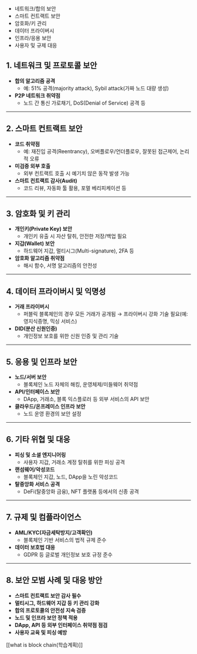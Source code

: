 
- 네트워크/합의 보안
- 스마트 컨트랙트 보안
- 암호화/키 관리
- 데이터 프라이버시
- 인프라/응용 보안
- 사용자 및 규제 대응
## 1. 네트워크 및 프로토콜 보안

- **합의 알고리즘 공격**
    - 예: 51% 공격(majority attack), Sybil attack(가짜 노드 대량 생성)
- **P2P 네트워크 취약점**
    - 노드 간 통신 가로채기, DoS(Denial of Service) 공격 등

---

## 2. 스마트 컨트랙트 보안

- **코드 취약점**
    - 예: 재진입 공격(Reentrancy), 오버플로우/언더플로우, 잘못된 접근제어, 논리적 오류
- **미검증 외부 호출**
    - 외부 컨트랙트 호출 시 예기치 않은 동작 발생 가능
- **스마트 컨트랙트 감사(Audit)**
    - 코드 리뷰, 자동화 툴 활용, 포멀 베리피케이션 등

---

## 3. 암호화 및 키 관리

- **개인키(Private Key) 보안**
    - 개인키 유출 시 자산 탈취, 안전한 저장/백업 필요
- **지갑(Wallet) 보안**
    - 하드웨어 지갑, 멀티시그(Multi-signature), 2FA 등
- **암호화 알고리즘 취약점**
    - 해시 함수, 서명 알고리즘의 안전성

---

## 4. 데이터 프라이버시 및 익명성

- **거래 프라이버시**
    - 퍼블릭 블록체인의 경우 모든 거래가 공개됨 → 프라이버시 강화 기술 필요(예: 영지식증명, 믹싱 서비스)
- **DID(분산 신원인증)**
    - 개인정보 보호를 위한 신원 인증 및 관리 기술

---

## 5. 응용 및 인프라 보안

- **노드/서버 보안**
    - 블록체인 노드 자체의 해킹, 운영체제/미들웨어 취약점
- **API/인터페이스 보안**
    - DApp, 거래소, 블록 익스플로러 등 외부 서비스의 API 보안
- **클라우드/온프레미스 인프라 보안**
    - 노드 운영 환경의 보안 설정

---

## 6. 기타 위협 및 대응

- **피싱 및 소셜 엔지니어링**
    - 사용자 지갑, 거래소 계정 탈취를 위한 피싱 공격
- **랜섬웨어/악성코드**
    - 블록체인 지갑, 노드, DApp을 노린 악성코드
- **탈중앙화 서비스 공격**
    - DeFi(탈중앙화 금융), NFT 플랫폼 등에서의 신종 공격

---

## 7. 규제 및 컴플라이언스

- **AML/KYC(자금세탁방지/고객확인)**
    - 블록체인 기반 서비스의 법적 규제 준수
- **데이터 보호법 대응**
    - GDPR 등 글로벌 개인정보 보호 규정 준수

---

## 8. 보안 모범 사례 및 대응 방안

- **스마트 컨트랙트 보안 감사 필수**
- **멀티시그, 하드웨어 지갑 등 키 관리 강화**
- **합의 프로토콜의 안전성 지속 검증**
- **노드 및 인프라 보안 정책 적용**
- **DApp, API 등 외부 인터페이스 취약점 점검**
- **사용자 교육 및 피싱 예방**

[[what is block chain(학습계획)]]
